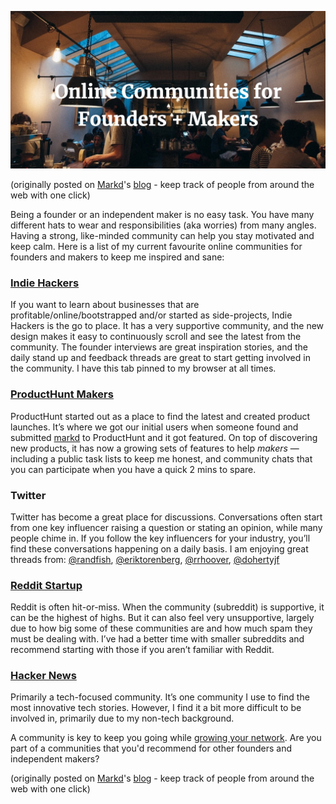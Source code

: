 ![](/images/online-communities-for-founders-and-makers.jpg)

(originally posted on [Markd](https://markd.co/)'s [blog](https://blog.markd.co/2019/02/08/online-communities-for-founders-and-makers.html) - keep track of people from around the web with one click)

Being a founder or an independent maker is no easy task. You have many different hats to wear and responsibilities (aka worries) from many angles. Having a strong, like-minded community can help you stay motivated and keep calm. Here is a list of my current favourite online communities for founders and makers to keep me inspired and sane:

### [Indie Hackers](https://indiehackers.com)

If you want to learn about businesses that are profitable/online/bootstrapped and/or started as side-projects, Indie Hackers is the go to place. It has a very supportive community, and the new design makes it easy to continuously scroll and see the latest from the community. The founder interviews are great inspiration stories, and the daily stand up and feedback threads are great to start getting involved in the community. I have this tab pinned to my browser at all times. 

### [ProductHunt Makers](https://www.producthunt.com/makers)

ProductHunt started out as a place to find the latest and created product launches. It’s where we got our initial users when someone found and submitted [markd](https://markd.co/) to ProductHunt and it got featured. On top of discovering new products, it has now a growing sets of features to help _makers_ — including a public task lists to keep me honest, and community chats that you can participate when you have a quick 2 mins to spare.

### Twitter

Twitter has become a great place for discussions. Conversations often start from one key influencer raising a question or stating an opinion, while many people chime in. If you follow the key influencers for your industry, you’ll find these conversations happening on a daily basis. I am enjoying great threads from: [@randfish](https://twitter.com/randfish), [@eriktorenberg](https://twitter.com/eriktorenberg), [@rrhoover](https://twitter.com/rrhoover), [@dohertyjf](https://twitter.com/dohertyjf)

### [Reddit Startup](https://www.reddit.com/r/startup)

Reddit is often hit-or-miss. When the community (subreddit) is supportive, it can be the highest of highs. But it can also feel very unsupportive, largely due to how big some of these communities are and how much spam they must be dealing with. I’ve had a better time with smaller subreddits and recommend starting with those if you aren’t familiar with Reddit.

### [Hacker News](https://news.ycombinator.com/news)

Primarily a tech-focused community. It’s one community I use to find the most innovative tech stories. However, I find it a bit more difficult to be involved in, primarily due to my non-tech background. 

A community is key to keep you going while [growing your network](/2019/01/17/networking-tips-for-people-who-are-not-natural-networkers.html). Are you part of a communities that you'd recommend for other founders and independent makers? 

(originally posted on [Markd](https://markd.co/)'s [blog](https://blog.markd.co/2019/02/08/online-communities-for-founders-and-makers.html) - keep track of people from around the web with one click)
